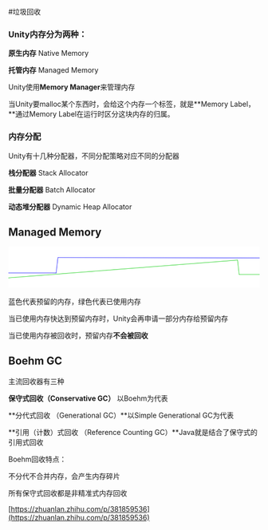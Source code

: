 #垃圾回收 

### Unity内存分为两种：

**原生内存** Native Memory

**托管内存** Managed Memory

Unity使用**Memory Manager**来管理内存

当Unity要malloc某个东西时，会给这个内存一个标签，就是**Memory Label，**通过Memory Label在运行时区分这块内存的归属。

### 内存分配

Unity有十几种分配器，不同分配策略对应不同的分配器

**栈分配器** Stack Allocator

**批量分配器** Batch Allocator

**动态堆分配器** Dynamic Heap Allocator

## Managed Memory

![Unity%E5%86%85%E5%AD%98%E5%88%86%E9%85%8D%E5%92%8C%E5%9B%9E%E6%94%B6%E7%9A%84%E5%BA%95%E5%B1%82%E5%8E%9F%E7%90%86%2089ec857861fa40378579fdffd8c2cc98/Untitled.png](NOTES/Unity/内存分配与垃圾回收/Untitled.png)

蓝色代表预留的内存，绿色代表已使用内存

当已使用内存快达到预留内存时，Unity会再申请一部分内存给预留内存

当已使用内存被回收时，预留内存**不会被回收**

## Boehm GC

主流回收器有三种

**保守式回收（Conservative GC）** 以Boehm为代表

**分代式回收 （Generational GC）**以Simple Generational GC为代表

**引用（计数）式回收 （Reference Counting GC）**Java就是结合了保守式的引用式回收

Boehm回收特点：

不分代不合并内存，会产生内存碎片

所有保守式回收都是非精准式内存回收

[https://zhuanlan.zhihu.com/p/381859536](https://zhuanlan.zhihu.com/p/381859536)